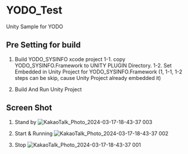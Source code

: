 # YODO_Test
Unity Sample for YODO

## Pre Setting for build
1. Build YODO_SYSINFO xcode project
1-1. copy YODO_SYSINFO.Framework to UNITY PLUGIN Directory.
1-2. Set Embedded in Unity Project for YODO_SYSINFO.Framework
(1, 1-1, 1-2 steps can be skip, cause Unity Project already embedded it)

2. Build And Run Unity Project

## Screen Shot
1. Stand by
![KakaoTalk_Photo_2024-03-17-18-43-37 003](https://github.com/BBANGS/YODO_Test/assets/18021072/1de3a8c8-5074-4040-a379-84ae4e6dd3aa)

2. Start & Running
![KakaoTalk_Photo_2024-03-17-18-43-37 002](https://github.com/BBANGS/YODO_Test/assets/18021072/ad1c6094-dfad-49e1-8698-9572610fd39a)

3. Stop
![KakaoTalk_Photo_2024-03-17-18-43-37 001](https://github.com/BBANGS/YODO_Test/assets/18021072/fde216d9-10a7-46a2-bc01-87e90761b708)
